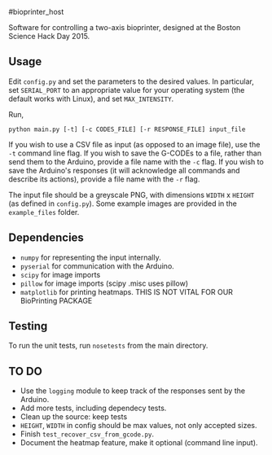 #bioprinter_host

Software for controlling a two-axis bioprinter, designed at the Boston
Science Hack Day 2015.


## Usage ##

Edit `config.py` and set the parameters to the desired values.  In particular,
set `SERIAL_PORT` to an appropriate value for your operating system (the
default works with Linux), and set `MAX_INTENSITY`.

Run,
    
    python main.py [-t] [-c CODES_FILE] [-r RESPONSE_FILE] input_file

If you wish to use a CSV file as input (as opposed to an image file), use
the `-t` command line flag.  If you wish to save the G-CODEs to a file, rather
than send them to the Arduino, provide a file name with the `-c` flag.  If
you wish to save the Arduino's responses (it will acknowledge all commands and
describe its actions), provide a file name with the `-r` flag.

The input file should be a greyscale PNG, with dimensions `WIDTH` x `HEIGHT`
(as defined in `config.py`).  Some example images are provided in the
`example_files` folder.


## Dependencies ##

*   `numpy` for representing the input internally.
*   `pyserial` for communication with the Arduino.
*   `scipy` for image imports
*   `pillow` for image imports (scipy .misc uses pillow)
*   `matplotlib` for printing heatmaps. THIS IS NOT VITAL FOR OUR BioPrinting PACKAGE


## Testing ##

To run the unit tests, run `nosetests` from the main directory.


## TO DO ##

*   Use the `logging` module to keep track of the responses sent by the 
    Arduino.
*   Add more tests, including dependecy tests.
*   Clean up the source: keep tests
*   `HEIGHT`, `WIDTH` in config should be max values, not only accepted sizes.
*   Finish `test_recover_csv_from_gcode.py`.
*   Document the heatmap feature, make it optional (command line input).